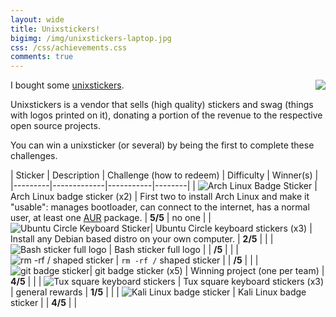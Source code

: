 ```yaml
---
layout: wide
title: Unixstickers!
bigimg: /img/unixstickers-laptop.jpg
css: /css/achievements.css
comments: true
---
```


I bought some [unixstickers](https://www.unixstickers.com/).
<img src="https://www.unixstickers.com/image/data/custom_assets/logo_light_blue.png" align="right"/>

Unixstickers is a vendor that sells (high quality) stickers and swag (things with logos printed on it), donating a portion of the revenue to the respective open source projects. 

You can win a unixsticker (or several) by being the first to complete these challenges.

| Sticker | Description | Challenge (how to redeem) | Difficulty | Winner(s) |
|---------|-------------|-----------|--------|
| ![Arch Linux Badge Sticker](https://www.unixstickers.com/image/cache/data/stickers/archlinux/arch_sh-340x340.png) | Arch Linux badge sticker (x2) | First two to install Arch Linux and make it "usable": manages bootloader, can connect to the internet, has a normal user, at least one [AUR](https://aur.archlinux.org/) package. | **5/5** | no one |
| ![Ubuntu Circle Keyboard Sticker](https://www.unixstickers.com/image/cache/data/stickers/ubuntu/circle_Ubuntu-orange-sh-340x340.png)| Ubuntu Circle keyboard stickers (x3) | Install any Debian based distro on your own computer. | **2/5** |        |
| ![Bash sticker full logo](https://www.unixstickers.com/image/cache/data/stickers/binbash/Bash-logotype-new.sh-340x340.png) | Bash sticker full logo |           | **/5** |        |
| ![rm -rf / shaped sticker](https://www.unixstickers.com/image/cache/data/stickers/shell/rm--rf.sh-340x340.png) | `rm -rf /` shaped sticker |           | **/5** |        |
| ![git badge sticker](https://www.unixstickers.com/image/cache/data/stickers/git/git_badge.fw-340x340.png)| git badge sticker (x5) | Winning project (one per team) | **4/5** |        |
| ![Tux square keyboard stickers](https://www.unixstickers.com/image/cache/data/stickers/keyboard/rect_tux-full_3x.sh-340x340.png) | Tux square keyboard stickers (x3) | general rewards | **1/5** |        |
| ![Kali Linux badge sticker](https://www.unixstickers.com/image/cache/data/stickers/kali/Kali-linux-dragon-and-logo.sh-340x340.png) | Kali Linux badge sticker |  | **4/5** |        |
